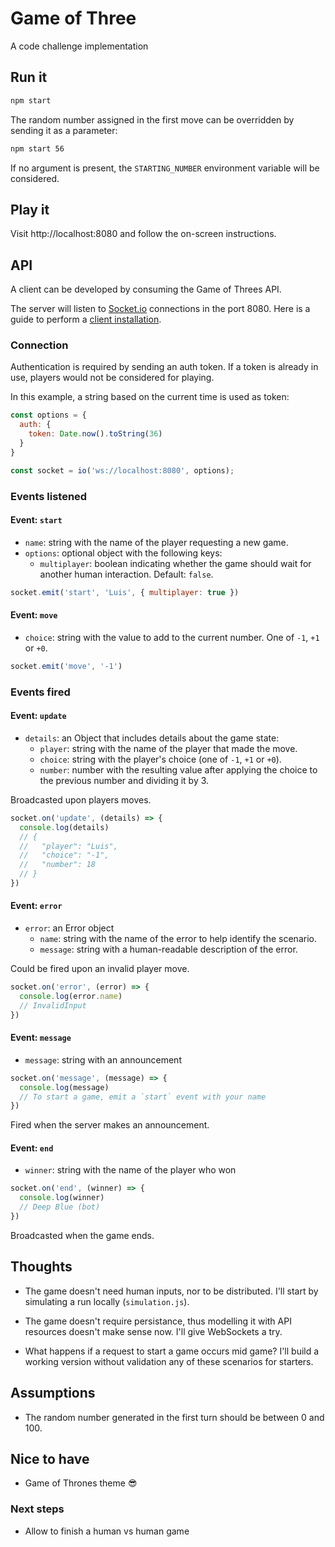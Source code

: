 # Game of Three

A code challenge implementation

## Run it

```bash
npm start
```

The random number assigned in the first move can be overridden by sending it as
a parameter:

```bash
npm start 56
```

If no argument is present, the `STARTING_NUMBER` environment variable will be
considered.

## Play it

Visit http://localhost:8080 and follow the on-screen instructions.

## API

A client can be developed by consuming the Game of Threes API.

The server will listen to [Socket.io](https://socket.io) connections in the
port 8080. Here is a guide to perform a
[client installation](https://socket.io/docs/v4/client-installation/).

### Connection

Authentication is required by sending an auth token. 
If a token is already in use, players would not be considered for playing.

In this example, a string based on the current time is used as token:

```javascript
const options = {
  auth: {
    token: Date.now().toString(36)
  }
}

const socket = io('ws://localhost:8080', options);
```

### Events listened

#### Event: `start`

* `name`: string with the name of the player requesting a new game.
* `options`: optional object with the following keys:
  * `multiplayer`: boolean indicating whether the game should wait for another
  human interaction. Default: `false`.

```javascript
socket.emit('start', 'Luis', { multiplayer: true })
```

#### Event: `move`

* `choice`: string with the value to add to the current number. One of `-1`,
  `+1` or `+0`.

```javascript
socket.emit('move', '-1')
```

### Events fired

#### Event: `update`

* `details`: an Object that includes details about the game state:
  * `player`: string with the name of the player that made the move.
  * `choice`: string with the player's choice (one of `-1`, `+1` or `+0`).
  * `number`: number with the resulting value after applying the choice to the
    previous number and dividing it by 3.

Broadcasted upon players moves.

```javascript
socket.on('update', (details) => {
  console.log(details)
  // {
  //   "player": "Luis",
  //   "choice": "-1",
  //   "number": 18
  // }
})
```

#### Event: `error`

* `error`: an Error object
  * `name`: string with the name of the error to help identify the scenario.
  * `message`: string with a human-readable description of the error.

Could be fired upon an invalid player move.

```javascript
socket.on('error', (error) => {
  console.log(error.name)
  // InvalidInput
})
```

#### Event: `message`

* `message`: string with an announcement

```javascript
socket.on('message', (message) => {
  console.log(message)
  // To start a game, emit a `start` event with your name
})
```

Fired when the server makes an announcement.

#### Event: `end`

* `winner`: string with the name of the player who won

```javascript
socket.on('end', (winner) => {
  console.log(winner)
  // Deep Blue (bot)
})
```

Broadcasted when the game ends.

## Thoughts

* The game doesn't need human inputs, nor to be distributed. I'll start by
  simulating a run locally (`simulation.js`).

* The game doesn't require persistance, thus modelling it with API resources
  doesn't make sense now. I'll give WebSockets a try.

* What happens if a request to start a game occurs mid game? I'll build a
  working version without validation any of these scenarios for starters.

## Assumptions

* The random number generated in the first turn should be between 0 and 100.

## Nice to have

* Game of Thrones theme :sunglasses:

### Next steps

* Allow to finish a human vs human game
